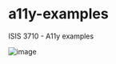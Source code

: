 # a11y-examples

ISIS 3710 - A11y examples

![image](https://user-images.githubusercontent.com/36575846/168654891-5aa143ce-cff0-4212-bba5-baa49c988c74.png)

